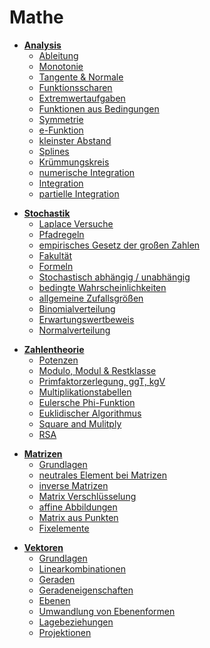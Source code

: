 # Mathe

<!-- /// [mathe-analysis] -->
* [**Analysis**](mathe/analysis.md)
  * [Ableitung](mathe/ableitung.md)
  * [Monotonie](mathe/monotonie.md)
  * [Tangente & Normale](mathe/tangente_normale.md)
  * [Funktionsscharen](mathe/funktionsscharen.md)
  * [Extremwertaufgaben](mathe/extremwertaufgaben.md)
  * [Funktionen aus Bedingungen](mathe/funktionen_aus_bedingungen.md)
  * [Symmetrie](mathe/symmetrie.md)
  * [e-Funktion](mathe/e-funktion.md)
  * [kleinster Abstand](mathe/kleinster_abstand.md)
  * [Splines](mathe/splines.md)
  * [Krümmungskreis](mathe/krümmungskreis.md)
  * [numerische Integration](mathe/numerische_integration.md)
  * [Integration](mathe/integration.md)
  * [partielle Integration](mathe/partielle_integration.md)
<!-- /// [mathe-analysis] -->

<!-- /// [mathe-stochastik] -->
* [**Stochastik**](/mathe/stochastik.md)
  * [Laplace Versuche](mathe/laplace.md)
  * [Pfadregeln](mathe/pfadregeln.md)
  * [empirisches Gesetz der großen Zahlen](mathe/empirisches_gesetz_der_großen_zahlen)
  * [Fakultät](mathe/factorial.md)
  * [Formeln](mathe/stochastik_formeln.md)
  * [Stochastisch abhängig / unabhängig](mathe/stochastisch_abhängig_unabhängig.md)
  * [bedingte Wahrscheinlichkeiten](/mathe/bedingte_wahrscheinlichkeiten.md)
  * [allgemeine Zufallsgrößen](mathe/zufallsgrößen.md)
  * [Binomialverteilung](/mathe/binomialverteilung.md)
  * [Erwartungswertbeweis](mathe/erwartungswertbeweis.md)
  * [Normalverteilung](/mathe/normalverteilung.md)
<!-- /// [mathe-stochastik] -->

<!-- /// [mathe-zahlentheorie] -->
* [**Zahlentheorie**](/mathe/zahlentheorie.md)
  * [Potenzen](mathe/potenzen.md)
  * [Modulo, Modul & Restklasse](mathe/modulo_modul_restklasse.md)
  * [Primfaktorzerlegung, ggT, kgV](mathe/primfaktorzerlegung_ggt_kgv.md)
  * [Multiplikationstabellen](mathe/multiplikationstabellen.md)
  * [Eulersche Phi-Funktion](mathe/phi.md)
  * [Euklidischer Algorithmus](mathe/euklidischer_algorithmus.md)
  * [Square and Mulitply](mathe/square_and_multiply.md)
  * [RSA](mathe/rsa.md)
<!-- /// [mathe-zahlentheorie] -->

<!-- /// [mathe-matrizen] -->
* [**Matrizen**](/mathe/matrizen.md)
  * [Grundlagen](mathe/matrix_grundlagen.md)
  * [neutrales Element bei Matrizen](mathe/matrix_neutrales_element.md)
  * [inverse Matrizen](mathe/matrix_inverse.md)
  * [Matrix Verschlüsselung](mathe/matrix_verschluesselung.md)
  * [affine Abbildungen](mathe/affine_abbildungen.md)
  * [Matrix aus Punkten](mathe/abbildungsmatrix_aus_punkten.md)
  * [Fixelemente](/mathe/fixelemente.md)
<!-- /// [mathe-matrizen] -->

<!-- /// [mathe-vektoren] -->
* [**Vektoren**](/mathe/vektoren.md)
  * [Grundlagen](mathe/vektor_grundlagen.md)
  * [Linearkombinationen](/mathe/linearkombinationen.md)
  * [Geraden](/mathe/geraden.md)
  * [Geradeneigenschaften](/mathe/geradeneigenschaften.md)
  * [Ebenen](/mathe/ebenen.md)
  * [Umwandlung von Ebenenformen](/mathe/ebenenformumwandlungen.md)
  * [Lagebeziehungen](/mathe/lagebeziehungen.md)
  * [Projektionen](/mathe/projektionen.md)
<!-- /// [mathe-vektoren] -->